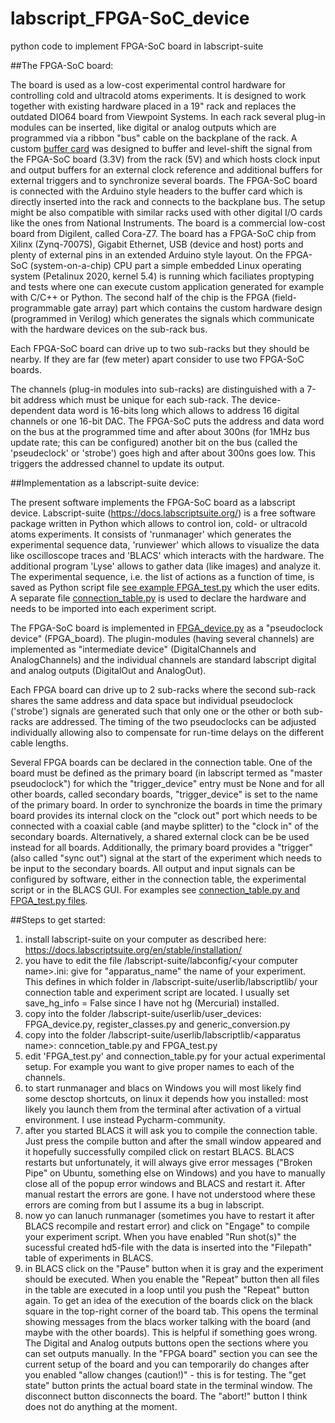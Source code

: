 # labscript_FPGA-SoC_device
python code to implement FPGA-SoC board in labscript-suite

##The FPGA-SoC board:

The board is used as a low-cost experimental control hardware for controlling cold and ultracold atoms experiments. It is designed to work together with existing hardware placed in a 19" rack and replaces the outdated DIO64 board from Viewpoint Systems. In each rack several plug-in modules can be inserted, like digital or analog outputs which are programmed via a ribbon "bus" cable on the backplane of the rack. A custom [buffer card](/FPGA-buffer-card) was designed to buffer and level-shift the signal from the FPGA-SoC board (3.3V) from the rack (5V) and which hosts clock input and output buffers for an external clock reference and additional buffers for external triggers and to synchronize several boards. The FPGA-SoC board is connected with the Arduino style headers to the buffer card which is directly inserted into the rack and connects to the backplane bus. The setup might be also compatible with similar racks used with other digital I/O cards like the ones from National Instruments. The board is a commercial low-cost board from Digilent, called Cora-Z7. The board has a FPGA-SoC chip from Xilinx (Zynq-7007S), Gigabit Ethernet, USB (device and host) ports and plenty of external pins in an extended Arduino style layout. On the FPGA-SoC (system-on-a-chip) CPU part a simple embedded Linux operating system (Petalinux 2020, kernel 5.4) is running which faciliates proptyping and tests where one can execute custom application generated for example with C/C++ or Python. The second half of the chip is the FPGA (field-programmable gate array) part which contains the custom hardware design (programmed in Verilog) which generates the signals which communicate with the hardware devices on the sub-rack bus. 

Each FPGA-SoC board can drive up to two sub-racks but they should be nearby. If they are far (few meter) apart consider to use two FPGA-SoC boards.

The channels (plug-in modules into sub-racks) are distinguished with a 7-bit address which must be unique for each sub-rack. The device-dependent data word is 16-bits long which allows to address 16 digital channels or one 16-bit DAC. The FPGA-SoC puts the address and data word on the bus at the programmed time and after about 300ns (for 1MHz bus update rate; this can be configured) another bit on the bus (called the 'pseudeclock' or 'strobe') goes high and after about 300ns goes low. This triggers the addressed channel to update its output.

##Implementation as a labscript-suite device:

The present software implements the FPGA-SoC board as a labscript device. Labscript-suite (https://docs.labscriptsuite.org/) is a free software package written in Python which allows to control ion, cold- or ultracold atoms experiments. It consists of 'runmanager' which generates the experimental sequence data, 'runviewer' which allows to visualize the data like oscilloscope traces and 'BLACS' which interacts with the hardware. The additional program 'Lyse' allows to gather data (like images) and analyze it. The experimental sequence, i.e. the list of actions as a function of time, is saved as Python script file [see example FPGA_test.py](/labscript-suite/userlib/labscriptlib/FPGA_test/FPGA_test.py) which the user edits. A separate file [connection_table.py](/labscript-suite/userlib/labscriptlib/FPGA_test/connection_table.py) is used to declare the hardware and needs to be imported into each experiment script.

The FPGA-SoC board is implemented in [FPGA_device.py](/labscript-suite/userlib/user_devices/FPGA_device.py) as a "pseudoclock device" (FPGA_board). The plugin-modules (having several channels) are implemented as "intermediate device" (DigitalChannels and AnalogChannels) and the individual channels are standard labscript digital and analog outputs (DigitalOut and AnalogOut).

Each FPGA board can drive up to 2 sub-racks where the second sub-rack shares the same address and data space but individual pseudoclock ('strobe') signals are generated such that only one or the other or both sub-racks are addressed. The timing of the two pseudoclocks can be adjusted individually allowing also to compensate for run-time delays on the different cable lengths.

Several FPGA boards can be declared in the connection table. One of the board must be defined as the primary board (in labscript termed as "master pseudoclock") for which the "trigger_device" entry must be None and for all other boards, called secondary boards, "trigger_device" is set to the name of the primary board. In order to synchronize the boards in time the primary board provides its internal clock on the "clock out" port which needs to be connected with a coaxial cable (and maybe splitter) to the "clock in" of the secondary boards. Alternatively, a shared external clock can be be used instead for all boards. Additionally, the primary board provides a "trigger" (also called "sync out") signal at the start of the experiment which needs to be input to the secondary boards. All output and input signals can be configured by software, either in the connection table, the experimental script or in the BLACS GUI. For examples see [connection_table.py and FPGA_test.py files](/labscript-suite/userlib/labscriptlib/FPGA_test/).

##Steps to get started:

1. install labscript-suite on your computer as described here: https://docs.labscriptsuite.org/en/stable/installation/
2. you have to edit the file /labscript-suite/labconfig/\<your computer name\>.ini: give for "apparatus_name" the name of your experiment. This defines in which folder in /labscript-suite/userlib/labscriptlib/ your connection table and experiment script are located. I usually set save_hg_info = False since I have not hg (Mercurial) installed.
3. copy into the folder /labscript-suite/userlib/user_devices: FPGA_device.py, register_classes.py and generic_conversion.py
4. copy into the folder /labscript-suite/userlib/labscriptlib/\<apparatus name\>: conncetion_table.py and FPGA_test.py
5. edit 'FPGA_test.py' and connection_table.py for your actual experimental setup. For example you want to give proper names to each of the channels.
6. to start runmanager and blacs on Windows you will most likely find some desctop shortcuts, on linux it depends how you installed: most likely you launch them from the terminal after activation of a virtual environment. I use instead Pycharm-community.
7. after you started BLACS it will ask you to compile the connection table. Just press the compile button and after the small window appeared and it hopefully successfully compiled click on restart BLACS. BLACS restarts but unfortunately, it will always give error messages ("Broken Pipe" on Ubuntu, something else on Windows) and you have to manually close all of the popup error windows and BLACS and restart it. After manual restart the errors are gone. I have not understood where these errors are coming from but I assume its a bug in labscript. 
8. now yo can lanuch runmanager (sometimes you have to restart it after BLACS recompile and restart error) and click on "Engage" to compile your experiment script. When you have enabled "Run shot(s)" the sucessful created hd5-file with the data is inserted into the "Filepath" table of experiments in BLACS.
9. in BLACS click on the "Pause" button when it is gray and the experiment should be executed. When you enable the "Repeat" button then all files in the table are executed in a loop until you push the "Repeat" button again. To get an idea of the execution of the boards click on the black square in the top-right corner of the board tab. This opens the terminal showing messages from the blacs worker talking with the board (and maybe with the other boards). This is helpful if something goes wrong. The Digital and Analog outputs buttons open the sections where you can set outputs manually. In the "FPGA board" section you can see the current setup of the board and you can temporarily do changes after you enabled "allow changes (caution!)" - this is for testing. The "get state" button prints the actual board state in the terminal window. The disconnect button disconnects the board. The "abort!" button I think does not do anything at the moment.



